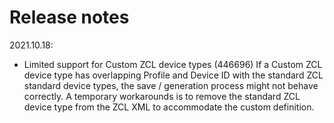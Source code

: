 # Release notes

2021.10.18:

- Limited support for Custom ZCL device types (446696)
  If a Custom ZCL device type has overlapping Profile and Device ID with the standard ZCL standard device types, the save / generation process might not behave correctly.
  A temporary workarounds is to remove the standard ZCL device type from the ZCL XML
  to accommodate the custom definition.
